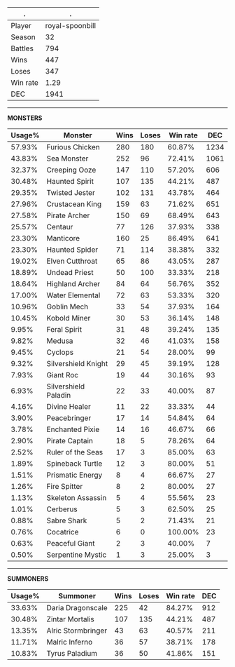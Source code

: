 .|.
|-|-
Player|royal-spoonbill
Season|32
Battles|794
Wins|447
Loses|347
Win rate|1.29
DEC|1941

---
**MONSTERS**

Usage%|Monster|Wins|Loses|Win rate|DEC|
-|-|-|-|-|-|
57.93%|Furious Chicken|280|180|60.87%|1234|
43.83%|Sea Monster|252|96|72.41%|1061|
32.37%|Creeping Ooze|147|110|57.20%|606|
30.48%|Haunted Spirit|107|135|44.21%|487|
29.35%|Twisted Jester|102|131|43.78%|464|
27.96%|Crustacean King|159|63|71.62%|651|
27.58%|Pirate Archer|150|69|68.49%|643|
25.57%|Centaur|77|126|37.93%|338|
23.30%|Manticore|160|25|86.49%|641|
23.30%|Haunted Spider|71|114|38.38%|332|
19.02%|Elven Cutthroat|65|86|43.05%|287|
18.89%|Undead Priest|50|100|33.33%|218|
18.64%|Highland Archer|84|64|56.76%|352|
17.00%|Water Elemental|72|63|53.33%|320|
10.96%|Goblin Mech|33|54|37.93%|164|
10.45%|Kobold Miner|30|53|36.14%|148|
9.95%|Feral Spirit|31|48|39.24%|135|
9.82%|Medusa|32|46|41.03%|158|
9.45%|Cyclops|21|54|28.00%|99|
9.32%|Silvershield Knight|29|45|39.19%|128|
7.93%|Giant Roc|19|44|30.16%|93|
6.93%|Silvershield Paladin|22|33|40.00%|87|
4.16%|Divine Healer|11|22|33.33%|44|
3.90%|Peacebringer|17|14|54.84%|64|
3.78%|Enchanted Pixie|14|16|46.67%|66|
2.90%|Pirate Captain|18|5|78.26%|64|
2.52%|Ruler of the Seas|17|3|85.00%|63|
1.89%|Spineback Turtle|12|3|80.00%|51|
1.51%|Prismatic Energy|8|4|66.67%|27|
1.26%|Fire Spitter|8|2|80.00%|27|
1.13%|Skeleton Assassin|5|4|55.56%|23|
1.01%|Cerberus|5|3|62.50%|25|
0.88%|Sabre Shark|5|2|71.43%|21|
0.76%|Cocatrice|6|0|100.00%|23|
0.63%|Peaceful Giant|2|3|40.00%|7|
0.50%|Serpentine Mystic|1|3|25.00%|3|

---
**SUMMONERS**

Usage%|Summoner|Wins|Loses|Win rate|DEC|
-|-|-|-|-|-|
33.63%|Daria Dragonscale|225|42|84.27%|912|
30.48%|Zintar Mortalis|107|135|44.21%|487|
13.35%|Alric Stormbringer|43|63|40.57%|211|
11.71%|Malric Inferno|36|57|38.71%|178|
10.83%|Tyrus Paladium|36|50|41.86%|151|
